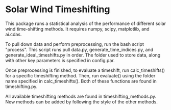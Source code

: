 # Solar Wind Timeshifting


This package runs a statistical analysis of the performance of different solar wind time-shifting methods. It requires numpy, scipy, matplotlib, and ai.cdas. 

To pull down data and perform preprocessing, run the bash script "process". This script runs pull data.py, generate_time_indices.py, and generate_ideal_timeshifts.py in order. The folder used to store data, along with other key parameters is specified in config.par.

Once preprocessing is finished, to evaluate a timeshift, run calc_timeshifts() for a specific timeshifting method. Then, run evaluate() using the folder name specified in calc_timeshifts(). Both of these functions are found in timeshifting.py.

All available timeshifting methods are found in timeshifting_methods.py. New methods can be added by following the style of the other methods. 

